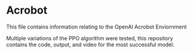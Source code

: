 # Acrobot
This file contains information relating to the OpenAI Acrobot Enviornment

Multiple variations of the PPO algorithm were tested, this repository contains the code, output, and video for the most successful model.
